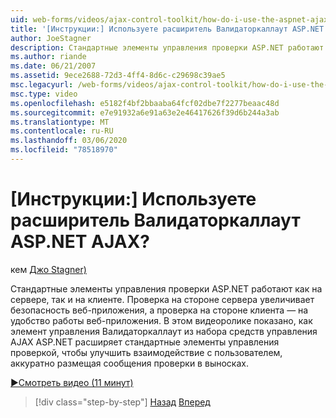 ```yaml
---
uid: web-forms/videos/ajax-control-toolkit/how-do-i-use-the-aspnet-ajax-validatorcallout-extender
title: '[Инструкции:] Используете расширитель Валидаторкаллаут ASP.NET AJAX? | Документы Майкрософт'
author: JoeStagner
description: Стандартные элементы управления проверки ASP.NET работают как на сервере, так и на клиенте. Проверка на стороне сервера обеспечивает безопасность веб-приложения, в то время как c...
ms.author: riande
ms.date: 06/21/2007
ms.assetid: 9ece2688-72d3-4ff4-8d6c-c29698c39ae5
msc.legacyurl: /web-forms/videos/ajax-control-toolkit/how-do-i-use-the-aspnet-ajax-validatorcallout-extender
msc.type: video
ms.openlocfilehash: e5182f4bf2bbaaba64fcf02dbe7f2277beaac48d
ms.sourcegitcommit: e7e91932a6e91a63e2e46417626f39d6b244a3ab
ms.translationtype: MT
ms.contentlocale: ru-RU
ms.lasthandoff: 03/06/2020
ms.locfileid: "78518970"
---
```

# <a name="how-do-i-use-the-aspnet-ajax-validatorcallout-extender"></a>[Инструкции:] Используете расширитель Валидаторкаллаут ASP.NET AJAX?

кем [Джо Stagner)](https://github.com/JoeStagner)

Стандартные элементы управления проверки ASP.NET работают как на сервере, так и на клиенте. Проверка на стороне сервера увеличивает безопасность веб-приложения, а проверка на стороне клиента — на удобство работы веб-приложения. В этом видеоролике показано, как элемент управления Валидаторкаллаут из набора средств управления AJAX ASP.NET расширяет стандартные элементы управления проверкой, чтобы улучшить взаимодействие с пользователем, аккуратно размещая сообщения проверки в выносках.

[&#9654;Смотреть видео (11 минут)](https://channel9.msdn.com/Blogs/ASP-NET-Site-Videos/how-do-i-use-the-aspnet-ajax-validatorcallout-extender)

> [!div class="step-by-step"]
> [Назад](how-do-i-use-the-numericupdown-extender-control.md)
> [Вперед](how-do-i-use-the-aspnet-ajax-resizablecontrol-extender.md)
